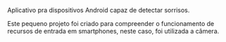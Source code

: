 Aplicativo pra dispositivos Android capaz de detectar sorrisos.

Este pequeno projeto foi criado para compreender o funcionamento de recursos de entrada em smartphones, neste caso, foi utilizada a câmera.
